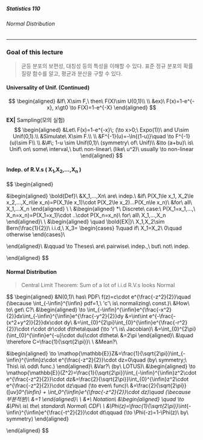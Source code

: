 ##### Statistics 110

###### Normal Distribution

---



### Goal of this lecture

> 균등 분포의 보편성, 대칭성 등의 특성을 이해할 수 있다. 표준 정규 분포의 확률 질량 함수를 알고, 평균과 분산을 구할 수 있다.







#### Universality of Unif. (Continued)

$$
\begin{aligned}
&If\ X\sim F,\ then\ F(X)\sim U(0,1)\\
\\
&ex)\ F(x)=1-e^{-x}, x\gt0 \to F(X)=1-e^{-X}
\end{aligned}
$$

**EX|** Sampling(모의 실험)
$$
\begin{aligned}
&Let\ F(x)=1-e^{-x}\; (\to x>0;\ Expo(1))\ and U\sim Unif(0,1).\\
&Simulate\ X\sim F.\\
\\
&F^{-1}(u)=-\ln{(1-u)}\quad  \to F^{-1}(u)\sim F\\
\\
&\#\; 1-u \sim Unif(0,1)\ (symmetry\ of\ Unif)\\
&\to (a+bu)\ is\ Unif\ on\ some\ interval,\ but\ non-linear\ (like\ u^2)\ usually \to non-linear  
\end{aligned}
$$






#### Indep. of R.V.s ( X<sub>1</sub>,X<sub>2</sub>,...,X<sub>n</sub> )

$$
\begin{aligned}

&\begin{aligned}
\bold{Def}\ &X_1,...,Xn\ are\ indep.\\ 
&if\ P(X_1\le x_1, X_2\le x_2,...,X_n\le x_n)=P(X_1\le x_1)\cdot P(X_2\le x_2)...P(X_n\le x_n)\\
&for\ all\ X_1,...X_n
\end{aligned}
\\
\\
&\begin{aligned}
*\ Discrete\ case:\ P(X_1=x_1,...,\ X_n=x_n)=P(X_1=x_1)\cdot ..\cdot P(X_n=x_n)\ for\ all\ X_1,...,X_n
\end{aligned}\\
\\
&\begin{aligned}
\quad \bold{EX|}\ X_1,X_2\sim Bern(\frac{1}{2})\ i.i.d,\ X_3=
\begin{cases}
1\quad if\ X_1=X_2\\
0\quad otherwise
\end{cases}\\

\end{aligned}\\
&\qquad \to Theses\ are\ pairwise\ indep.,\ but\ not\ indep. 

\end{aligned}
$$







#### Normal Distribution 

> Central Limit Theorem: Sum of a lot of i.i.d R.V.s looks Normal

$$
\begin{aligned}
&N(0,1)\ has\ PDF\ f(z)=c\cdot e^{\frac{-z^2}{2}}\quad (\because \int_{-\infin}^{\infin} pdf=1,\ 'c'\ is\ normalizing\ const.)\\
&How\ to\ get\ C?\\
&\begin{aligned}
\to \int_{-\infin}^{\infin}e^{\frac{-x^2}{2}}dx\int_{-\infin}^{\infin}e^{\frac{-y^2}{2}}dy
&=\int\int e^{-\frac{-(x^2+y^2)}{2}}dx\cdot dy\\
&=\int_{0}^{2\pi}\int_{0}^{\infin}e^{\frac{-r^2}{2}}\cdot r\cdot dr\cdot d\theta\quad (\to 'r'\ is\ Jacobian)\\
&=\int_{0}^{2\pi}(\int_{0}^{\infin}e^{-u}\cdot du)\cdot d\theta\\
&=2\pi
\end{aligned}\\
&\quad \therefore C=\frac{1}{\sqrt{2\pi}}\\
\\
&Mean?\\

&\begin{aligned}
\to \mathop{\mathbb{E}}Z&=\frac{1}{\sqrt{2\pi}}\int_{-\infin}^{\infin}z\cdot e^{\frac{-z^2}{2}}\cdot dz=0\quad (by\ symmetry;\ This\ is\ odd\ func.)
\end{aligned}\\
&Var?\ (by\ LOTUS)\\
&\begin{aligned}
\to \mathop{\mathbb{E}}(Z^2)=\frac{1}{\sqrt{2\pi}}\int_{-\infin}^{\infin}z^2\cdot e^{\frac{-z^2}{2}}\cdot dz&=\frac{2}{\sqrt{2\pi}}\int_{0}^{\infin}z^2\cdot e^{\frac{-z^2}{2}}\cdot dz\quad (\to even\ func)\\
&=\frac{2}{\sqrt{2\pi}}([uv]_0^{\infin} + \int_0^{\infin}e^{\frac{-z^2}{2}}\cdot dz)\quad (\because 부분적분)\\
&=1 
\end{aligned}\\
\\
&*\ Notation\\
&\begin{aligned}
\quad \to &\Phi\ is\ the\ standard\ Normal\ CDF\\
\\
&\Phi(z)=\frac{1}{\sqrt{2\pi}}\int_{-\infin}^{\infin}e^{\frac{-t^2}{2}}\cdot dt\qquad (\to \Phi(-z)=1-\Phi(z)\ by\ symmetry)
\end{aligned}


\end{aligned}
$$

